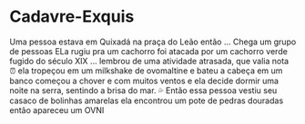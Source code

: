 # Cadavre-Exquis
Uma pessoa estava em Quixadá na praça do Leão então ...
Chega um grupo de pessoas
ELa rugiu pra um cachorro
foi atacada por um cachorro verde fugido do século XIX
... lembrou de uma atividade atrasada, que valia nota :alarm_clock:
ela tropeçou em um milkshake de ovomaltine e bateu a cabeça em um banco
começou a chover e com muitos ventos
e ela decide dormir uma noite na serra, sentindo a brisa do mar. :sweat_drops:
Então essa pessoa vestiu seu casaco de bolinhas amarelas
ela encontrou um pote de pedras douradas
então apareceu um OVNI

